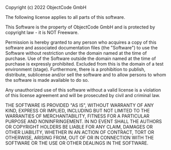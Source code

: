 Copyright (c) 2022 ObjectCode GmbH

The following license applies to all parts of this software.

This Software is the property of ObjectCode GmbH and is protected by copyright law - it is NOT Freeware.

Permission is hereby granted to any person who acquires a copy of this software and associated documentation files (the "Software") to use the Software without restriction under the domain named at the time of purchase. Use of the Software outside the domain named at the time of purchase is expressly prohibited. Excluded from this is the domain of a test environment (stage). Furthermore, there is a prohibition to publish, distribute, sublicense and/or sell the software and to allow persons to whom the software is made available to do so.

Any unauthorized use of this software without a valid license is a violation of this license agreement and will be prosecuted by civil and criminal law.

THE SOFTWARE IS PROVIDED "AS IS", WITHOUT WARRANTY OF ANY KIND, EXPRESS OR IMPLIED, INCLUDING BUT NOT LIMITED TO THE WARRANTIES OF MERCHANTABILITY, FITNESS FOR A PARTICULAR PURPOSE AND NONINFRINGEMENT. IN NO EVENT SHALL THE AUTHORS OR COPYRIGHT HOLDERS BE LIABLE FOR ANY CLAIM, DAMAGES OR OTHER LIABILITY, WHETHER IN AN ACTION OF CONTRACT, TORT OR OTHERWISE, ARISING FROM, OUT OF OR IN CONNECTION WITH THE SOFTWARE OR THE USE OR OTHER DEALINGS IN THE SOFTWARE.